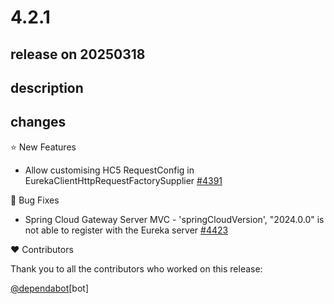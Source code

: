 # 4.2.1

## release on 20250318

## description

## changes

⭐ New Features

* Allow customising HC5 RequestConfig in EurekaClientHttpRequestFactorySupplier <a href="https://github.com/spring-cloud/spring-cloud-netflix/issues/4391" data-hovercard-type="issue" data-hovercard-url="/spring-cloud/spring-cloud-netflix/issues/4391/hovercard">#4391</a>

🐞 Bug Fixes

* Spring Cloud Gateway Server MVC - 'springCloudVersion', "2024.0.0" is not able to register with the Eureka server <a href="https://github.com/spring-cloud/spring-cloud-netflix/issues/4423" data-hovercard-type="issue" data-hovercard-url="/spring-cloud/spring-cloud-netflix/issues/4423/hovercard">#4423</a>

❤️ Contributors

Thank you to all the contributors who worked on this release:

<a class="user-mention notranslate" data-hovercard-type="organization" data-hovercard-url="/orgs/dependabot/hovercard" data-octo-click="hovercard-link-click" data-octo-dimensions="link_type:self" href="https://github.com/dependabot">@dependabot</a>[bot]

